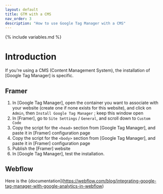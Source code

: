 ```yaml
---
layout: default
title: GTM with a CMS
nav_order: 3
description: "How to use Google Tag Manager with a CMS"
---
```

{% include variables.md %}

# Introduction

If you're using a CMS (Content Management System), the installation of [Google Tag Manager] is specific.

## Framer

1. In [Google Tag Manager], open the container you want to associate with your website (create one if none exists for this website), and click on ``Admin``, then ``Install Google Tag Manager`` ; keep this window open
2. In [Framer], go to ``Site Settings`` / ``General``, and scroll down to ``Custom Code``
3. Copy the script for the ``<head>`` section from [Google Tag Manager], and paste it in [Framer] configuration page
4. Copy the script for the ``<body>`` section from [Google Tag Manager], and paste it in [Framer] configuration page
5. Publish the [Framer] website
6. In [Google Tag Manager], test the installation.

## Webflow

Here is the {documentation](https://webflow.com/blog/integrating-google-tag-manager-with-google-analytics-in-webflow)

